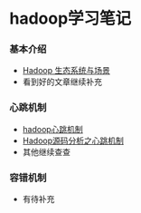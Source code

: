 # hadoop学习笔记

### 基本介绍
+ [Hadoop 生态系统与场景](https://segmentfault.com/a/1190000011110989)  
+ 看到好的文章继续补充  

### 心跳机制
+ [hadoop心跳机制](https://blog.csdn.net/lb812913059/article/details/78713523)  
+ [Hadoop源码分析之心跳机制](http://www.blogjava.net/jlins-you/archive/2012/05/31/379603.html)  
+ 其他继续查查

### 容错机制
+ 有待补充  